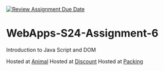 [![Review Assignment Due Date](https://classroom.github.com/assets/deadline-readme-button-24ddc0f5d75046c5622901739e7c5dd533143b0c8e959d652212380cedb1ea36.svg)](https://classroom.github.com/a/1Z6dGCon)
# WebApps-S24-Assignment-6
Introduction to Java Script and DOM

Hosted at [Animal](https://44-563-web-apps-s24.github.io/44563-webapps-s24-assignment6-CamSund02/animal)
Hosted at [Discount](https://44-563-web-apps-s24.github.io/44563-webapps-s24-assignment6-CamSund02/discount)
Hosted at [Packing](https://44-563-web-apps-s24.github.io/44563-webapps-s24-assignment6-CamSund02/packing)
